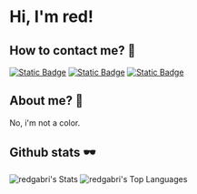 
# Hi, I'm red!


## How to contact me? 🍃 
[![Static Badge](https://img.shields.io/badge/discord-000?style=for-the-badge&logo=discord&link=https%3A%2F%2Fdiscord.com%2Fusers%2F826198698786029598)](https://discord.com/users/826198698786029598)
[![Static Badge](https://img.shields.io/badge/telegram-000?style=for-the-badge&logo=telegram&link=t.me%2Frvady)](https://t.me/redgabri/)
[![Static Badge](https://img.shields.io/badge/github-000?style=for-the-badge&logo=github&link=https%3A%2F%2Fgithub.com%2Fredgabri)](https://github.com/redgabri)


## About me? 🎈
No, i'm not a color.


## Github stats 🕶
![redgabri's Stats](https://github-readme-stats.vercel.app/api?username=redgabri&theme=highcontrast&show_icons=true&hide_border=true&count_private=true) ![redgabri's Top Languages](https://github-readme-stats.vercel.app/api/top-langs/?username=redgabri&theme=highcontrast&show_icons=true&hide_border=true&layout=compact)
